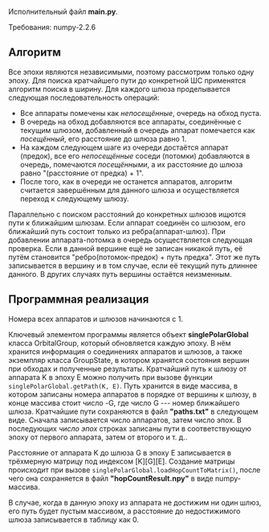 Исполнительный файл **main.py**.

Требования: numpy-2.2.6

## Алгоритм ##

Все эпохи являются независимыми, поэтому рассмотрим только одну эпоху.
Для поиска кратчайшего пути до конкретной ШС применятся алгоритм поиска в ширину. Для каждого шлюза проделывается следующая последовательность операций:
- Все аппараты помечены как *непосещённые*, очередь на обход пуста.
- В очередь на обход добавляются все аппараты, соединённые с текущим шлюзом, добавленный в очередь аппарат помечается как *посещённый*, его расстояние до шлюза равно 1.
- На каждом следующем шаге из очереди достаётся аппарат (предок), все его *непосещённые* соседи (потомки) добавляются в очередь, помечаются *посещёнными*, а их расстояние до шлюза равно "(расстояние от предка) + 1".
- После того, как в очереди не останется аппаратов, алгоритм считается завершённым для данного шлюза и осуществляется переход к следующему шлюзу.

Параллельно с поиском расстояний до конкретных шлюзов ищются пути к ближайшим шлюзам. Если аппарат соединён со шлюзом, его ближайший путь состоит только из ребра(аппарат-шлюз). При добавлении аппарата-потомка в очередь осуществляется следующая проверка. Если в данной вершине ещё не записан никакой путь, её путём становится "ребро(потомок-предок) + путь предка". Этот же путь записывается в вершину и в том случае, если её текущий путь длиннее данного. В других случаях путь вершины остаётся неизменным.

## Программная реализация ##

Номера всех аппаратов и шлюзов начинаются с 1.

Ключевый элементом программы является объект **singlePolarGlobal** класса OrbitalGroup, который обновляется каждую эпоху. В нём хранится информация о соединениях аппаратов и шлюзов, а также экземпляр класса GroupState, в котором хранятся состояния вершин при обходах и полученные результаты. Кратчайший путь к шлюзу от аппарата K в эпоху E можно получить при вызове функции `singlePolarGlobal.getPath(K, E)`. Путь хранится в виде массива, в котором записаны номера аппаратов в порядке от вершины к шлюзу, в конце массива стоит число -G, где число G --- номер ближайшего шлюза. Кратчайшие пути сохраняются в файл **"paths.txt"** в следующем виде. Сначала записывается число аппаратов, затем число эпох. В последующих *число эпох* строках записаны пути в соответствующую эпоху от первого аппарата, затем от второго и т. д..

Расстояние от аппарата K до шлюза G в эпоху E записывается в трёхмерную матрицу под индексом [K][G][E]. Создание матрицы происходит при вызове `singlePolarGlobal.loadHopCountToMatrix()`, после чего она сохраняется в файл **"hopCountResult.npy"** в виде numpy-массива.

В случае, когда в данную эпоху из аппарата не достижим ни один шлюз, его путь будет пустым массивом, а расстояние до недостижимого шлюза записывается в таблицу как 0.
